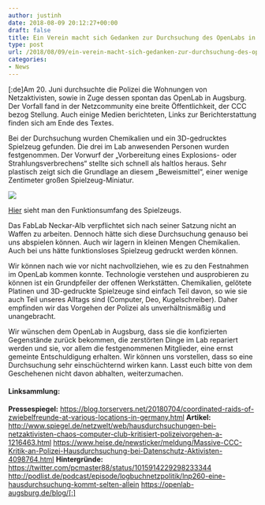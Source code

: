 ```yaml
---
author: justinh
date: 2018-08-09 20:12:27+00:00
draft: false
title: Ein Verein macht sich Gedanken zur Durchsuchung des OpenLabs in Augsburg
type: post
url: /2018/08/09/ein-verein-macht-sich-gedanken-zur-durchsuchung-des-openlabs-in-augsburg/
categories:
- News
---
```


[:de]Am 20. Juni durchsuchte die Polizei die Wohnungen von Netzaktivisten, sowie in Zuge dessen spontan das OpenLab in Augsburg. Der Vorfall fand in der Netzcommunity eine breite Öffentlichkeit, der CCC bezog Stellung. Auch einige Medien berichteten, Links zur Berichterstattung finden sich am Ende des Textes.

Bei der Durchsuchung wurden Chemikalien und ein 3D-gedrucktes Spielzeug gefunden. Die drei im Lab anwesenden Personen wurden festgenommen. Der Vorwurf der „Vorbereitung eines Explosions- oder Strahlungsverbrechens“ stellte sich schnell als haltlos heraus. Sehr plastisch zeigt sich die Grundlage an diesem „Beweismittel“, einer wenige Zentimeter großen Spielzeug-Miniatur.

[![](https://www.fablab-neckar-alb.org/wp-content/uploads/2018/08/Modell-einer-Atombombe-768x576.jpg)
](https://www.fablab-neckar-alb.org/wp-content/uploads/2018/08/Modell-einer-Atombombe-768x576.jpg)

[Hier](https://www.youtube.com/watch?v=g2HDoyKE2W8) sieht man den Funktionsumfang des Spielzeugs.

Das FabLab Neckar-Alb verpflichtet sich nach seiner Satzung nicht an Waffen zu arbeiten. Dennoch hätte sich diese Durchsuchung genauso bei uns abspielen können. Auch wir lagern in kleinen Mengen Chemikalien. Auch bei uns hätte funktionsloses Spielzeug gedruckt werden können.

Wir können nach wie vor nicht nachvollziehen, wie es zu den Festnahmen im OpenLab kommen konnte. Technologie verstehen und ausprobieren zu können ist ein Grundpfeiler der offenen Werkstätten. Chemikalien, gelötete Platinen und 3D-gedruckte Spielzeuge sind einfach Teil davon, so wie sie auch Teil unseres Alltags sind (Computer, Deo, Kugelschreiber). Daher empfinden wir das Vorgehen der Polizei als unverhältnismäßig und unangebracht.

Wir wünschen dem OpenLab in Augsburg, dass sie die konfizierten Gegenstände zurück bekommen, die zerstörten Dinge im Lab repariert werden und sie, vor allem die festgenommenen Mitglieder, eine ernst gemeinte Entschuldigung erhalten. Wir können uns vorstellen, dass so eine Durchsuchung sehr einschüchternd wirken kann. Lasst euch bitte von dem Geschehenen nicht davon abhalten, weiterzumachen.


#### Linksammlung:


**Pressespiegel:** https://blog.torservers.net/20180704/coordinated-raids-of-zwiebelfreunde-at-various-locations-in-germany.html
**Artikel:** http://www.spiegel.de/netzwelt/web/hausdurchsuchungen-bei-netzaktivisten-chaos-computer-club-kritisiert-polizeivorgehen-a-1216463.html
https://www.heise.de/newsticker/meldung/Massive-CCC-Kritik-an-Polizei-Hausdurchsuchung-bei-Datenschutz-Aktivisten-4098764.html
**Hintergründe:** https://twitter.com/pcmaster88/status/1015914229298233344
http://podlist.de/podcast/episode/logbuchnetzpolitik/lnp260-eine-hausdurchsuchung-kommt-selten-allein
https://openlab-augsburg.de/blog/[:]
